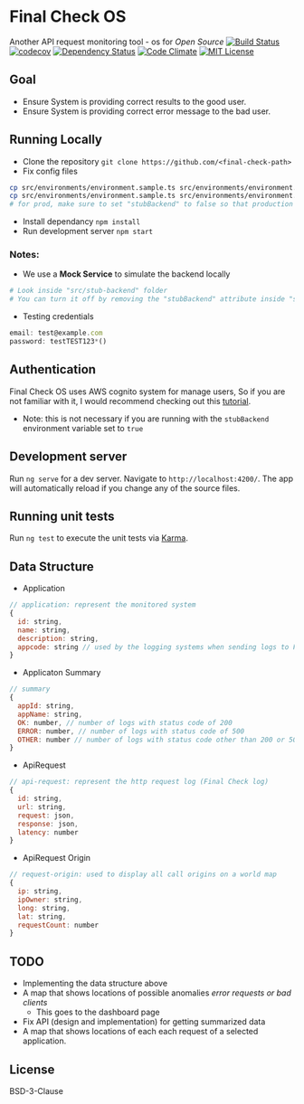 # Final Check OS
Another API request monitoring tool - os for *Open Source*
[![Build Status][travis-image]][travis-url] [![codecov][codecov-image]][codecov-url] [![Dependency Status][dependency-image]][dependency-url] [![Code Climate][climate-image]][climate-url] [![MIT License][license-image]][license-url]

## Goal
* Ensure System is providing correct results to the good user.
* Ensure System is providing correct error message to the bad user.


## Running Locally

* Clone the repository `git clone https://github.com/<final-check-path>`
* Fix config files
```bash
cp src/environments/environment.sample.ts src/environments/environment.ts
cp src/environments/environment.sample.ts src/environments/environment.prod.ts
# for prod, make sure to set "stubBackend" to false so that production code uses real backend
```
* Install dependancy `npm install`
* Run development server `npm start`

### Notes:
* We use a **Mock Service** to simulate the backend locally
```bash
# Look inside "src/stub-backend" folder
# You can turn it off by removing the "stubBackend" attribute inside "src/environments/environment.ts" file
```
* Testing credentials
```javascript
email: test@example.com
password: testTEST123*()
```

## Authentication
Final Check OS uses AWS cognito system for manage users, So if you are not familiar with it, I would recommend checking out this [tutorial](https://github.com/awslabs/aws-serverless-workshops/tree/master/WebApplication/2_UserManagement).
* Note: this is not necessary if you are running with the `stubBackend` environment variable set to `true`

## Development server

Run `ng serve` for a dev server. Navigate to `http://localhost:4200/`. The app will automatically reload if you change any of the source files.

## Running unit tests

Run `ng test` to execute the unit tests via [Karma](https://karma-runner.github.io).

## Data Structure

* Application
```javascript
// application: represent the monitored system
{
  id: string,
  name: string,
  description: string,
  appcode: string // used by the logging systems when sending logs to Final Check backend
}
```

* Applicaton Summary
```javascript
// summary
{
  appId: string,
  appName: string,
  OK: number, // number of logs with status code of 200
  ERROR: number, // number of logs with status code of 500
  OTHER: number // number of logs with status code other than 200 or 500
}
```

* ApiRequest
```javascript
// api-request: represent the http request log (Final Check log)
{
  id: string,
  url: string,
  request: json,
  response: json,
  latency: number
}
```

* ApiRequest Origin
```javascript
// request-origin: used to display all call origins on a world map
{
  ip: string,
  ipOwner: string,
  long: string,
  lat: string,
  requestCount: number
}
```

## TODO
* Implementing the data structure above
* A map that shows locations of possible anomalies *error requests or bad clients* 
  * This goes to the dashboard page
* Fix API (design and implementation) for getting summarized data
* A map that shows locations of each each request of a selected application.


## License
BSD-3-Clause

[travis-image]: https://travis-ci.org/clearonline-org/final-check-os.svg?branch=master
[travis-url]: https://travis-ci.org/clearonline-org/final-check-os

[codecov-image]: https://codecov.io/gh/clearonline-org/final-check-os/branch/master/graph/badge.svg
[codecov-url]: https://codecov.io/gh/clearonline-org/final-check-os

[dependency-image]: https://gemnasium.com/badges/github.com/clearonline-org/final-check-os.svg?style=flat
[dependency-url]: https://gemnasium.com/github.com/clearonline-org/final-check-os

[climate-image]: https://codeclimate.com/github/clearonline-org/final-check-os/badges/gpa.svg
[climate-url]: https://codeclimate.com/github/clearonline-org/final-check-os

[license-image]: http://img.shields.io/badge/license-BSD-3-Clause-blue.svg?style=flat
[license-url]: LICENSE
